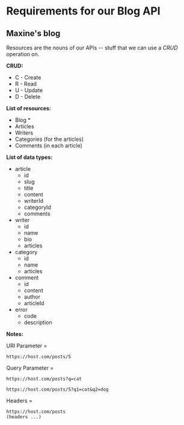 # Requirements for our Blog API

## Maxine's blog

Resources are the nouns of our APIs -- stuff that we can use a *CRUD* operation on.

**CRUD:**
- C - Create
- R - Read
- U - Update
- D - Delete

**List of resources:**
- Blog *
- Articles
- Writers
- Categories (for the articles)
- Comments (in each article)

**List of data types:**
- article
    - id
    - slug
    - title
    - content
    - writerId
    - categoryId
    - comments
- writer
    - id
    - name
    - bio
    - articles
- category
    - id
    - name
    - articles
- comment
    - id
    - content
    - author
    - articleId
- error
    - code
    - description

**Notes:**

URI Parameter = 

    https://host.com/posts/5

Query Parameter = 

    https://host.com/posts?q=cat

    https://host.com/posts/5?q1=cat&q2=dog

Headers = 

    https://host.com/posts
    (headers ...)